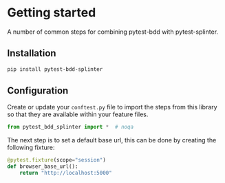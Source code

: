 # Getting started

A number of common steps for combining pytest-bdd with pytest-splinter.

## Installation

```sh
pip install pytest-bdd-splinter
```

## Configuration
Create or update your `conftest.py` file to import the steps from this
library so that they are available within your feature files.

```python
from pytest_bdd_splinter import *  # noqa
```

The next step is to set a default base url, this can be done by creating the
following fixture:
```python
@pytest.fixture(scope="session")
def browser_base_url():
    return "http://localhost:5000"
```
